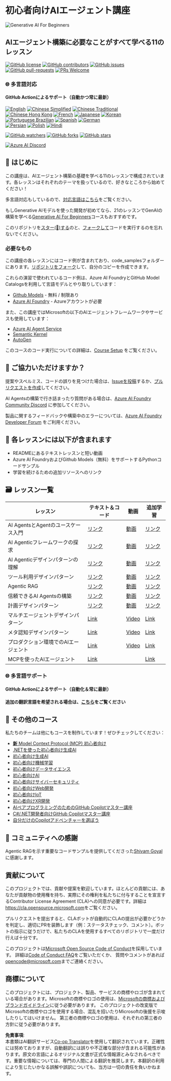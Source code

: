 <!--
CO_OP_TRANSLATOR_METADATA:
{
  "original_hash": "72c88aff725d872ad1891b50fbc9107b",
  "translation_date": "2025-06-11T07:48:08+00:00",
  "source_file": "README.md",
  "language_code": "ja"
}
-->
# 初心者向けAIエージェント講座

![Generative AI For Beginners](../../images/repo-thumbnail.png)

## AIエージェント構築に必要なことがすべて学べる11のレッスン

[![GitHub license](https://img.shields.io/github/license/microsoft/ai-agents-for-beginners.svg)](https://github.com/microsoft/ai-agents-for-beginners/blob/master/LICENSE?WT.mc_id=academic-105485-koreyst)
[![GitHub contributors](https://img.shields.io/github/contributors/microsoft/ai-agents-for-beginners.svg)](https://GitHub.com/microsoft/ai-agents-for-beginners/graphs/contributors/?WT.mc_id=academic-105485-koreyst)
[![GitHub issues](https://img.shields.io/github/issues/microsoft/ai-agents-for-beginners.svg)](https://GitHub.com/microsoft/ai-agents-for-beginners/issues/?WT.mc_id=academic-105485-koreyst)
[![GitHub pull-requests](https://img.shields.io/github/issues-pr/microsoft/ai-agents-for-beginners.svg)](https://GitHub.com/microsoft/ai-agents-for-beginners/pulls/?WT.mc_id=academic-105485-koreyst)
[![PRs Welcome](https://img.shields.io/badge/PRs-welcome-brightgreen.svg?style=flat-square)](http://makeapullrequest.com?WT.mc_id=academic-105485-koreyst)

### 🌐 多言語対応

#### GitHub Actionによるサポート（自動かつ常に最新）

[![English](https://img.shields.io/badge/English-brightgreen.svg?style=flat-square)](README.md)
[![Chinese Simplified](https://img.shields.io/badge/Chinese_Simplified-brightgreen.svg?style=flat-square)](../zh/README.md)
[![Chinese Traditional](https://img.shields.io/badge/Chinese_Traditional-brightgreen.svg?style=flat-square)](../tw/README.md)     
[![Chinese Hong Kong](https://img.shields.io/badge/Chinese_Hong_Kong-brightgreen.svg?style=flat-square)](../hk/README.md) 
[![French](https://img.shields.io/badge/French-brightgreen.svg?style=flat-square)](../fr/README.md)
[![Japanese](https://img.shields.io/badge/Japanese-brightgreen.svg?style=flat-square)](./README.md) 
[![Korean](https://img.shields.io/badge/Korean-brightgreen.svg?style=flat-square)](../ko/README.md)
[![Portuguese Brazilian](https://img.shields.io/badge/Portuguese_Brazilian-brightgreen.svg?style=flat-square)](../pt/README.md)
[![Spanish](https://img.shields.io/badge/Spanish-brightgreen.svg?style=flat-square)](../es/README.md)
[![German](https://img.shields.io/badge/German-brightgreen.svg?style=flat-square)](../de/README.md)  
[![Persian](https://img.shields.io/badge/Persian-brightgreen.svg?style=flat-square)](../fa/README.md) 
[![Polish](https://img.shields.io/badge/Polish-brightgreen.svg?style=flat-square)](../pl/README.md) 
[![Hindi](https://img.shields.io/badge/Hindi-brightgreen.svg?style=flat-square)](../hi/README.md)

[![GitHub watchers](https://img.shields.io/github/watchers/microsoft/ai-agents-for-beginners.svg?style=social&label=Watch)](https://GitHub.com/microsoft/ai-agents-for-beginners/watchers/?WT.mc_id=academic-105485-koreyst)
[![GitHub forks](https://img.shields.io/github/forks/microsoft/ai-agents-for-beginners.svg?style=social&label=Fork)](https://GitHub.com/microsoft/ai-agents-for-beginners/network/?WT.mc_id=academic-105485-koreyst)
[![GitHub stars](https://img.shields.io/github/stars/microsoft/ai-agents-for-beginners.svg?style=social&label=Star)](https://GitHub.com/microsoft/ai-agents-for-beginners/stargazers/?WT.mc_id=academic-105485-koreyst)

[![Azure AI Discord](https://dcbadge.limes.pink/api/server/kzRShWzttr)](https://discord.gg/kzRShWzttr)


## 🌱 はじめに

この講座は、AIエージェント構築の基礎を学べる11のレッスンで構成されています。各レッスンはそれぞれのテーマを扱っているので、好きなところから始めてください！

多言語対応もしているので、[対応言語はこちら](../..)をご覧ください。

もしGenerative AIモデルを使った開発が初めてなら、21のレッスンでGenAIの構築を学べる[Generative AI For Beginners](https://aka.ms/genai-beginners)コースもおすすめです。

このリポジトリを[スター(🌟)する](https://docs.github.com/en/get-started/exploring-projects-on-github/saving-repositories-with-stars?WT.mc_id=academic-105485-koreyst)のと、[フォークして](https://github.com/microsoft/ai-agents-for-beginners/fork)コードを実行するのを忘れないでください。

### 必要なもの

この講座の各レッスンにはコード例が含まれており、code_samplesフォルダーにあります。[リポジトリをフォーク](https://github.com/microsoft/ai-agents-for-beginners/fork)して、自分のコピーを作成できます。

これらの演習で使われているコード例は、Azure AI FoundryとGitHub Model Catalogsを利用して言語モデルとやり取りしています：

- [Github Models](https://aka.ms/ai-agents-beginners/github-models) - 無料 / 制限あり
- [Azure AI Foundry](https://aka.ms/ai-agents-beginners/ai-foundry) - Azureアカウントが必要

また、この講座ではMicrosoftの以下のAIエージェントフレームワークやサービスも使用しています：
- [Azure AI Agent Service](https://aka.ms/ai-agents-beginners/ai-agent-service)
- [Semantic Kernel](https://aka.ms/ai-agents-beginners/semantic-kernel)
- [AutoGen](https://aka.ms/ai-agents/autogen)

このコースのコード実行についての詳細は、[Course Setup](./00-course-setup/README.md) をご覧ください。

## 🙏 ご協力いただけますか？

提案やスペルミス、コードの誤りを見つけた場合は、[Issueを投稿](https://github.com/microsoft/ai-agents-for-beginners/issues?WT.mc_id=academic-105485-koreyst)するか、[プルリクエストを作成](https://github.com/microsoft/ai-agents-for-beginners/pulls?WT.mc_id=academic-105485-koreyst)してください。

AI Agentsの構築で行き詰まったり質問がある場合は、[Azure AI Foundry Community Discord](https://discord.gg/kzRShWzttr) に参加してください。

製品に関するフィードバックや構築中のエラーについては、[Azure AI Foundry Developer Forum](https://aka.ms/azureaifoundry/forum) をご利用ください。

## 📂 各レッスンには以下が含まれます

- READMEにあるテキストレッスンと短い動画
- Azure AI FoundryおよびGithub Models（無料）をサポートするPythonコードサンプル
- 学習を続けるための追加リソースへのリンク

## 🗃️ レッスン一覧

| **レッスン**                               | **テキスト＆コード**                                | **動画**                                                   | **追加学習**                                                                           |
|------------------------------------------|----------------------------------------------------|------------------------------------------------------------|----------------------------------------------------------------------------------------|
| AI AgentsとAgentのユースケース入門        | [リンク](./01-intro-to-ai-agents/README.md)          | [動画](https://youtu.be/3zgm60bXmQk?si=z8QygFvYQv-9WtO1)    | [リンク](https://aka.ms/ai-agents-beginners/collection?WT.mc_id=academic-105485-koreyst) |
| AI Agenticフレームワークの探求            | [リンク](./02-explore-agentic-frameworks/README.md)  | [動画](https://youtu.be/ODwF-EZo_O8?si=Vawth4hzVaHv-u0H)    | [リンク](https://aka.ms/ai-agents-beginners/collection?WT.mc_id=academic-105485-koreyst) |
| AI Agenticデザインパターンの理解          | [リンク](./03-agentic-design-patterns/README.md)     | [動画](https://youtu.be/m9lM8qqoOEA?si=BIzHwzstTPL8o9GF)    | [リンク](https://aka.ms/ai-agents-beginners/collection?WT.mc_id=academic-105485-koreyst) |
| ツール利用デザインパターン                | [リンク](./04-tool-use/README.md)                    | [動画](https://youtu.be/vieRiPRx-gI?si=2z6O2Xu2cu_Jz46N)    | [リンク](https://aka.ms/ai-agents-beginners/collection?WT.mc_id=academic-105485-koreyst) |
| Agentic RAG                              | [リンク](./05-agentic-rag/README.md)                 | [動画](https://youtu.be/WcjAARvdL7I?si=gKPWsQpKiIlDH9A3)    | [リンク](https://aka.ms/ai-agents-beginners/collection?WT.mc_id=academic-105485-koreyst) |
| 信頼できるAI Agentsの構築                 | [リンク](./06-building-trustworthy-agents/README.md) | [動画](https://youtu.be/iZKkMEGBCUQ?si=jZjpiMnGFOE9L8OK )   | [リンク](https://aka.ms/ai-agents-beginners/collection?WT.mc_id=academic-105485-koreyst) |
| 計画デザインパターン                      | [リンク](./07-planning-design/README.md)             | [動画](https://youtu.be/kPfJ2BrBCMY?si=6SC_iv_E5-mzucnC)    | [リンク](https://aka.ms/ai-agents-beginners/collection?WT.mc_id=academic-105485-koreyst) |
| マルチエージェントデザインパターン               | [Link](./08-multi-agent/README.md)                 | [Video](https://youtu.be/V6HpE9hZEx0?si=rMgDhEu7wXo2uo6g)  | [Link](https://aka.ms/ai-agents-beginners/collection?WT.mc_id=academic-105485-koreyst) |
| メタ認知デザインパターン             | [Link](./09-metacognition/README.md)               | [Video](https://youtu.be/His9R6gw6Ec?si=8gck6vvdSNCt6OcF)  | [Link](https://aka.ms/ai-agents-beginners/collection?WT.mc_id=academic-105485-koreyst) |
| プロダクション環境でのAIエージェント                  | [Link](./10-ai-agents-production/README.md)        | [Video](https://youtu.be/l4TP6IyJxmQ?si=31dnhexRo6yLRJDl)  | [Link](https://aka.ms/ai-agents-beginners/collection?WT.mc_id=academic-105485-koreyst) |
| MCPを使ったAIエージェント                       | [Link](./11-mcp/README.md)                         |                                                            | [Link](https://aka.ms/mcp-for-beginners)                                               |

### 🌐 多言語サポート

#### GitHub Actionによるサポート（自動化＆常に最新）
#### 追加の翻訳言語を希望される場合は、[こちら](https://github.com/Azure/co-op-translator/blob/main/getting_started/supported-languages.md)をご覧ください

## 🎒 その他のコース

私たちのチームは他にもコースを制作しています！ぜひチェックしてください：

- [**新** Model Context Protocol (MCP) 初心者向け](https://github.com/microsoft/mcp-for-beginners?WT.mc_id=academic-105485-koreyst)
- [.NETを使った初心者向け生成AI](https://github.com/microsoft/Generative-AI-for-beginners-dotnet?WT.mc_id=academic-105485-koreyst)
- [初心者向け生成AI](https://github.com/microsoft/generative-ai-for-beginners?WT.mc_id=academic-105485-koreyst)
- [初心者向け機械学習](https://aka.ms/ml-beginners?WT.mc_id=academic-105485-koreyst)
- [初心者向けデータサイエンス](https://aka.ms/datascience-beginners?WT.mc_id=academic-105485-koreyst)
- [初心者向けAI](https://aka.ms/ai-beginners?WT.mc_id=academic-105485-koreyst)
- [初心者向けサイバーセキュリティ](https://github.com/microsoft/Security-101??WT.mc_id=academic-96948-sayoung)
- [初心者向けWeb開発](https://aka.ms/webdev-beginners?WT.mc_id=academic-105485-koreyst)
- [初心者向けIoT](https://aka.ms/iot-beginners?WT.mc_id=academic-105485-koreyst)
- [初心者向けXR開発](https://github.com/microsoft/xr-development-for-beginners?WT.mc_id=academic-105485-koreyst)
- [AIペアプログラミングのためのGitHub Copilotマスター講座](https://aka.ms/GitHubCopilotAI?WT.mc_id=academic-105485-koreyst)
- [C#/.NET開発者向けGitHub Copilotマスター講座](https://github.com/microsoft/mastering-github-copilot-for-dotnet-csharp-developers?WT.mc_id=academic-105485-koreyst)
- [自分だけのCopilotアドベンチャーを選ぼう](https://github.com/microsoft/CopilotAdventures?WT.mc_id=academic-105485-koreyst)

## 🌟 コミュニティへの感謝

Agentic RAGを示す重要なコードサンプルを提供してくださった[Shivam Goyal](https://www.linkedin.com/in/shivam2003/)に感謝します。

## 貢献について

このプロジェクトでは、貢献や提案を歓迎しています。ほとんどの貢献には、あなたが貢献物の使用権を持ち、実際にその権利を私たちに付与することを宣言するContributor License Agreement (CLA)への同意が必要です。詳細は<https://cla.opensource.microsoft.com>をご覧ください。

プルリクエストを提出すると、CLAボットが自動的にCLAの提出が必要かどうかを判定し、適切にPRを装飾します（例：ステータスチェック、コメント）。ボットの指示に従うだけで、私たちのCLAを使用するすべてのリポジトリで一度だけ行えば十分です。

このプロジェクトは[Microsoft Open Source Code of Conduct](https://opensource.microsoft.com/codeofconduct/)を採用しています。
詳細は[Code of Conduct FAQ](https://opensource.microsoft.com/codeofconduct/faq/)をご覧いただくか、
質問やコメントがあれば[opencode@microsoft.com](mailto:opencode@microsoft.com)までご連絡ください。

## 商標について

このプロジェクトには、プロジェクト、製品、サービスの商標やロゴが含まれている場合があります。Microsoftの商標やロゴの使用は、[Microsoftの商標およびブランドガイドライン](https://www.microsoft.com/legal/intellectualproperty/trademarks/usage/general)に従う必要があります。
このプロジェクトの改変版でMicrosoftの商標やロゴを使用する場合、混乱を招いたりMicrosoftの後援を示唆したりしてはいけません。
第三者の商標やロゴの使用は、それぞれの第三者の方針に従う必要があります。

**免責事項**:  
本書類はAI翻訳サービス[Co-op Translator](https://github.com/Azure/co-op-translator)を使用して翻訳されています。正確性には努めておりますが、自動翻訳には誤りや不正確な部分が含まれる可能性があります。原文の言語によるオリジナル文書が正式な情報源とみなされるべきです。重要な情報については、専門の人間による翻訳を推奨します。本翻訳の利用により生じたいかなる誤解や誤訳についても、当方は一切の責任を負いかねます。